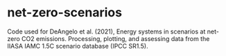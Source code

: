 # net-zero-scenarios
Code used for DeAngelo et al. (2021), Energy systems in scenarios at net-zero CO2 emissions. Processing, plotting, and assessing data from the IIASA IAMC 1.5C scenario database (IPCC SR1.5). 
